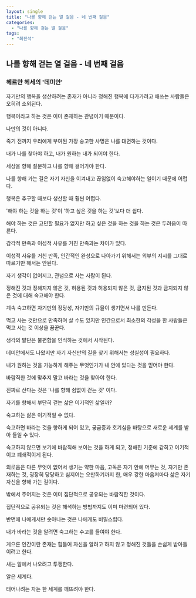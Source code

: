 ```yaml
---
layout: single
title: "나를 향해 걷는 열 걸음 - 네 번째 걸음"
categories:
  - "나를 향해 걷는 열 걸음"
tags:
  - "최진석"
---
```


## 나를 향해 걷는 열 걸음 - 네 번째 걸음

### 헤르만 헤세의 '데미안'

자기만의 행복을 생산하려는 존재가 아니라 정해진 행복에 다가가려고 애쓰는 사람들은 오히려 소외된다.

행복이라고 하는 것은 이미 존재하는 관념이기 때문이다.

나만의 것이 아니다.

죽기 전까지 우리에게 부여된 가장 숭고한 사명은 나를 대면하는 것이다.

내가 나를 찾아야 하고, 내가 원하는 내가 되어야 한다.

세상을 향해 질문하고 나를 향해 걸어가야 한다.

나를 향해 가는 길은 자기 자신을 이겨내고 끊임없이 숙고해야하는 일이기 때문에 어렵다.

행복은 추구할 때보다 생산할 때 훨씬 어렵다.

'해야 하는 것을 하는 것'이 '하고 싶은 것을 하는 것'보다 더 쉽다.

해야 하는 것은 고민할 필요가 없지만 하고 싶은 것을 하는 것을 하는 것은 두려움이 따른다.

감각적 만족과 이성적 사유를 거친 만족과는 차이가 있다.

이성적 사유를 거친 만족, 인간적인 완성으로 나아가기 위해서는 외부의 지시를 그대로 따르기만 해서는 안된다.

자기 생각이 없어지고, 관념으로 사는 사람이 된다.

정해진 것과 정해지지 않은 것, 허용된 것과 허용되지 않은 것, 금지된 것과 금지되지 않은 것에 대해 숙고해야 한다.

계속 숙고하면 자기만의 정당성, 자기만의 규율이 생기면서 나를 만든다.

먹고 사는 것만으로 만족하며 살 수도 있지만 인간으로서 최소한의 각성을 한 사람들은 먹고 사는 것 이상을 꿈꾼다.

생각의 발단은 불편함을 인식하는 것에서 시작된다.

데미안에서도 나왔지만 자기 자신만의 길을 찾기 위해서는 성실성이 필요하다.

내가 원하는 것을 가능하게 해주는 무엇인가가 내 안에 있다는 것을 믿어야 한다.

바람직한 것에 맞추지 말고 바라는 것을 찾아야 한다.

진짜로 산다는 것은 '나를 향해 쉼없이 걷는 것' 이다.

자기를 향해서 부단히 걷는 삶은 이기적인 삶일까?

숙고하는 삶은 이기적일 수 없다.

숙고하면 바라는 것을 향하게 되어 있고, 궁금증과 호기심을 바탕으로 새로운 세계를 받아 들일 수 있다.

숙고하지 않으면 보기에 바람직해 보이는 것을 하게 되고, 정해진 기준에 갇히고 이기적이고 폐쇄적이게 된다.

외로움은 다른 무엇이 없어서 생기는 약한 마음, 고독은 자기 안에 머무는 것, 자기만 존재하는 것, 굉장히 당당하고 심지어는 오만하기까지 한, 매우 강한 마음저마다 삶은 자기 자신을 향해 가는 길이다.

밖에서 주어지는 것은 이미 집단적으로 공유되는 바람직한 것이다.

집단적으로 공유되는 것은 해석하는 방법까지도 이미 마련되어 있다.

반면에 나에게서만 솟아나는 것은 나에게도 비밀스럽다.

내가 바라는 것을 알려면 숙고하는 수고를 들여야 한다.

게으른 인간이란 존재는 힘들여 자신을 알려고 하지 않고 정해진 것들을 손쉽게 받아들이려고 한다.

새는 알에서 나오려고 투쟁한다.

알은 세계다.

태어나려는 자는 한 세계를 깨뜨려야 한다.
